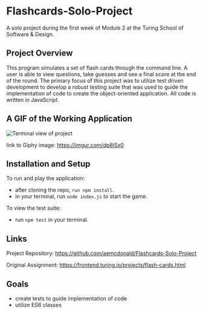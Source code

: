 # Flashcards-Solo-Project

A solo project during the first week of Module 2 at the Turing School of Software & Design.

## Project Overview

This program simulates a set of flash cards through the command line. A user is able to view questions, take guesses and see a final score at the end of the round. The primary focus of this project was to utilize test driven development to develop a robust testing suite that was used to guide the implementation of code to create the object-oriented application. All code is written in JavaScript.

## A GIF of the Working Application
![Terminal view of project](https://i.imgur.com/dp8jSx0.gif)

link to Giphy image: https://imgur.com/dp8jSx0

## Installation and Setup 

To run and play the application:
- after cloning the repo, `run npm install`.
- in your terminal, run `node index.js` to start the game.

To view the test suite:
- run `npm test` in your terminal.


## Links

Project Repository: https://github.com/aemcdonald/Flashcards-Solo-Project

Original Assignment: https://frontend.turing.io/projects/flash-cards.html

## Goals

* create tests to guide implementation of code
* utilize ES6 classes

